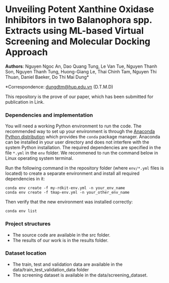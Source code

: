# Unveiling Potent Xanthine Oxidase Inhibitors in two Balanophora spp. Extracts using ML-based Virtual Screening and Molecular Docking Approach

**Authors**: Nguyen Ngoc An, Dao Quang Tung, Le Van Tue, Nguyen Thanh Son, Nguyen Thanh Tung, Huong-Giang Le, Thai Chinh Tam, Nguyen Thi Thuan, Daniel Baeker, Do Thi Mai Dung*

*Correspondence: [dungdtm@hup.edu.vn](mailto:dungdtm@hup.edu.vn) (D.T.M.D)

This repository is the prove of our paper, which has been submitted for publication in Link.

### Dependencies and implementation

You will need a working Python environment to run the code. The recommended way to set up your environment is through the [Anaconda Python distribution](https://www.anaconda.com/download/) which provides the `conda` package manager. Anaconda can be installed in your user directory and does not interfere with the system Python installation. The required dependencies are specified in the file `*.yml` in the `env` folder. We recommened to run the command below in Linux operating system terminal.

Run the following command in the repository folder (where `env/*.yml` files is located) to create a separate environment and install all required dependencies in it:

```
conda env create -f my-rdkit-env.yml -n your_env_name
conda env create -f tmap-env.yml -n your_other_env_name
```

Then verify that the new environment was installed correctly:

```
conda env list
```

### Project structures
- The source code are available in the src folder.
- The results of our work is in the results folder.

### Dataset location

- The train, test and validation data are available in the data/train_test_validation_data folder
- The screening dataset is available in the data/screening_dataset.
